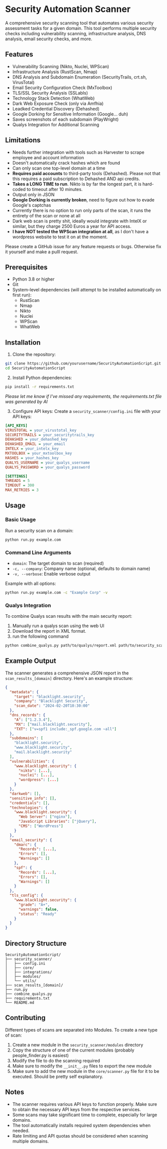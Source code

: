 

# Security Automation Scanner

A comprehensive security scanning tool that automates various security assessment tasks for a given domain. This tool performs multiple security checks including vulnerability scanning, infrastructure analysis, DNS analysis, email security checks, and more.

## Features

- Vulnerability Scanning (Nikto, Nuclei, WPScan)
- Infrastructure Analysis (RustScan, Nmap)
- DNS Analysis and Subdomain Enumeration (SecurityTrails, crt.sh, VirusTotal)
- Email Security Configuration Check (MxToolbox)
- TLS/SSL Security Analysis  (SSLabls)
- Technology Stack Detection (WhatWeb)
- Dark Web Exposure Check (only via Amfhia)
- Leadked Credential Discovery (Dehashed)
- Google Dorking for Sensitive Information (Google... duh)
- Saves screenshots of each subdomain (PlayWright)
- Qualys Integration for Additional Scanning

## Limitations
- Needs further integration with tools such as Harvester to scrape employee and account information
- Doesn't automatically crack hashes which are found
- Can only scan one top-level domain at a time
- **Requires paid accounts** to third-party tools (Dehashed). Please not that this requires a paid subscription to Dehashed AND api credits.
- **Takes a LONG TIME to run**. Nikto is by far the longest part, it is hard-coded to timeout after 10 minutes.
- Output only in JSON
- **Google Dorking is currently broken**, need to figure out how to evade Google's captchas
- Currently there is no option to run only parts of the scan, it runs the entirety of the scan or none at all
- Dark web scan is pretty shit, ideally would integrate with IntelX or similar, but they charge 2500 Euros a year for API access.
- **I have NOT tested the WPScan integration at all**, as I don't have a wordpress website to test it on at the moment.

Please create a GitHub issue for any feature requests or bugs. Otherwise fix it yourself and make a pulll request.

## Prerequisites

- Python 3.8 or higher
- Git
- System-level dependencies (will attempt to be installed automatically on first run):
  - RustScan
  - Nmap
  - Nikto
  - Nuclei
  - WPScan
  - WhatWeb

## Installation

1. Clone the repository:
```bash
git clone https://github.com/yourusername/SecurityAutomationScript.git
cd SecurityAutomationScript
```

2. Install Python dependencies:
```bash
pip install -r requirements.txt
```
*Please let me know if I've missed any requirements, the requirements.txt file was generated by AI*

3. Configure API keys:
Create a `security_scanner/config.ini` file with your API keys:
```ini
[API_KEYS]
VIRUSTOTAL = your_virustotal_key
SECURITYTRAILS = your_securitytrails_key
DEHASHED = your_dehashed_key
DEHASHED_EMAIL = your_email
INTELX = your_intelx_key
MXTOOLBOX = your_mxtoolbox_key
HASHES = your_hashes_key
QUALYS_USERNAME = your_qualys_username
QUALYS_PASSWORD = your_qualys_password

[SETTINGS]
THREADS = 5
TIMEOUT = 300
MAX_RETRIES = 3
```

## Usage

### Basic Usage

Run a security scan on a domain:
```bash
python run.py example.com
```

### Command Line Arguments

- `domain`: The target domain to scan (required)
- `-c, --company`: Company name (optional, defaults to domain name)
- `-v, --verbose`: Enable verbose output

Example with all options:
```bash
python run.py example.com -c "Example Corp" -v
```

### Qualys Integration

To combine Qualys scan results with the main security report:
1. Manually run a qualys scan using the web UI
2. Download the report in XML format.
3. run the following command
```bash
python combine_qualys.py path/to/qualys/report.xml path/to/security_scanner/output.json -o combined_report.json
```

## Example Output

The scanner generates a comprehensive JSON report in the `scan_results_[domain]` directory. Here's an example structure:

```json
{
  "metadata": {
    "target": "blacklight.security",
    "company": "Blacklight Security",
    "scan_date": "2024-02-20T10:30:00"
  },
  "dns_records": {
    "A": ["1.2.3.4"],
    "MX": ["mail.blacklight.security"],
    "TXT": ["v=spf1 include:_spf.google.com ~all"]
  },
  "subdomains": [
    "blacklight.security",
    "www.blacklight.security",
    "mail.blacklight.security"
  ],
  "vulnerabilities": {
    "www.blacklight.security": {
      "nikto": [...],
      "nuclei": [...],
      "wordpress": [...]
    }
  },
  "darkweb": [],
  "sensitive_info": [],
  "credentials": [],
  "technologies": {
    "www.blacklight.security": {
      "Web Server": ["nginx"],
      "JavaScript Libraries": ["jQuery"],
      "CMS": ["WordPress"]
    }
  },
  "email_security": {
    "dmarc": {
      "Records": [...],
      "Errors": [],
      "Warnings": []
    },
    "spf": {
      "Records": [...],
      "Errors": [],
      "Warnings": []
    }
  },
  "tls_config": {
    "www.blacklight.security": {
      "grade": "A+",
      "warnings": false,
      "status": "Ready"
    }
  }
}
```

## Directory Structure

```
SecurityAutomationScript/
├── security_scanner/
│   ├── config.ini
│   ├── core/
│   ├── integrations/
│   ├── modules/
│   └── utils/
├── scan_results_[domain]/
├── run.py
├── combine_qualys.py
├── requirements.txt
└── README.md
```

## Contributing
Different types of scans are separated into Modules. To create a new type of scan:
1.  Create a new module in the `security_scanner/modules` directory
2. Copy the structure of one of the current modules (probably people_finder.py is easiest)
3. Modify the file to do the scanning required
4. Make sure to modify the `__init__.py` files to export the new module
5. Make sure to add the new module in the `core/scanner.py` file for it to be executed. Should be pretty self explanatory.


## Notes

- The scanner requires various API keys to function properly. Make sure to obtain the necessary API keys from the respective services.
- Some scans may take significant time to complete, especially for large domains.
- The tool automatically installs required system dependencies when needed.
- Rate limiting and API quotas should be considered when scanning multiple domains. 